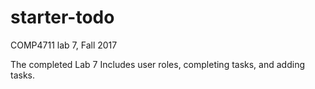 # starter-todo
COMP4711 lab 7, Fall 2017

The completed Lab 7
Includes user roles, completing tasks, and adding tasks.
